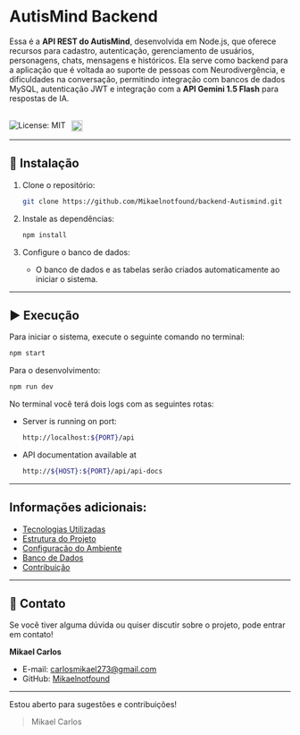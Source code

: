 # AutisMind Backend

Essa é a **API REST do AutisMind**, desenvolvida em Node.js, que oferece recursos para cadastro, autenticação, gerenciamento de usuários, personagens, chats, mensagens e históricos. Ela serve como backend para a aplicação que é voltada ao suporte de pessoas com Neurodivergência, e dificuldades na conversação, permitindo integração com bancos de dados MySQL, autenticação JWT e integração com a **API Gemini 1.5 Flash** para respostas de IA.
<br><br>
<div style="display:flex; gap: 10px;">
  <img loading="lazy" alt="License: MIT" src="https://img.shields.io/badge/License-MIT-yellow.svg"/>
  <img loading="lazy" alt="Project status" height="20" src="https://img.shields.io/static/v1?label=STATUS&message=EM%20DESENVOLVIMENTO&color=GREEN&style=for-the-badge"/>
</div>

---

## 🚀 Instalação

1. Clone o repositório:
    ```bash
    git clone https://github.com/Mikaelnotfound/backend-Autismind.git
    ```

2. Instale as dependências:
    ```bash
    npm install
    ```

3. Configure o banco de dados:
    - O banco de dados e as tabelas serão criados automaticamente ao iniciar o sistema.

---

## ▶️ Execução

Para iniciar o sistema, execute o seguinte comando no terminal:

```bash
npm start
```

Para o desenvolvimento:

```bash
npm run dev
```

No terminal você terá dois logs com as seguintes rotas:

 - Server is running on port:
    ```bash
    http://localhost:${PORT}/api
    ```

- API documentation available at 
    ```bash
    http://${HOST}:${PORT}/api/api-docs
    ```

---

## Informações adicionais:

- [Tecnologias Utilizadas](./assets/Readme/technologies.md)
- [Estrutura do Projeto](./assets/Readme/project-structure.md)
- [Configuração do Ambiente](./assets/Readme/config.md)
- [Banco de Dados](./assets/Readme/database.md)
- [Contribuição](./assets/Readme/contribution.md)

---

## 📧 Contato

Se você tiver alguma dúvida ou quiser discutir sobre o projeto, pode entrar em contato!

**Mikael Carlos**
- E-mail: carlosmikael273@gmail.com
- GitHub: [Mikaelnotfound](https://github.com/Mikaelnotfound)

---

Estou aberto para sugestões e contribuições!


> Mikael Carlos